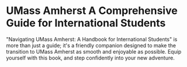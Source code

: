 # UMass Amherst A Comprehensive Guide for International Students
"Navigating UMass Amherst: A Handbook for International Students" is more than just a guide; it's a friendly companion designed to make the transition to UMass Amherst as smooth and enjoyable as possible. Equip yourself with this book, and step confidently into your new adventure.
